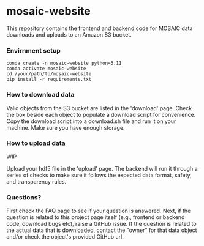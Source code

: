 # mosaic-website
This repository contains the frontend and backend code for MOSAIC data downloads and uploads to an Amazon S3 bucket. 

### Envirnment setup
```
conda create -n mosaic-website python=3.11
conda activate mosaic-website
cd /your/path/to/mosaic-website
pip install -r requirements.txt
```

### How to download data
Valid objects from the S3 bucket are listed in the 'download' page. Check the box beside each object to populate a download script for convenience. Copy the download script into a download.sh file and run it on your machine. Make sure you have enough storage.

### How to upload data
WIP

Upload your hdf5 file in the 'upload' page. The backend will run it through a series of checks to make sure it follows the expected data format, safety, and transparency rules.

### Questions?
First check the FAQ page to see if your question is answered. Next, if the question is related to this project page itself (e.g., frontend or backend code, download bugs etc), raise a GitHub issue. If the question is related to the actual data that is downloaded, contact the "owner" for that data object and/or check the object's provided GitHub url.
